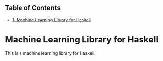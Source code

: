 <div id="table-of-contents">
<h2>Table of Contents</h2>
<div id="text-table-of-contents">
<ul>
<li><a href="#sec-1">1. Machine Learning Library for Haskell</a></li>
</ul>
</div>
</div>

# Machine Learning Library for Haskell<a id="sec-1" name="sec-1"></a>

This is a machine learning library for Haskell.
